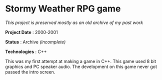 # Stormy Weather RPG game

*This project is preserved mostly as an old archive of my past work*

**Project Date**
: 2000-2001

**Status**
: Archive *(incomplete)*

**Technologies**
: C++

This was my first attempt at making a game in C++. This game used 8 bit graphics and PC speaker audio. The development on this game never got passed the intro screen.
